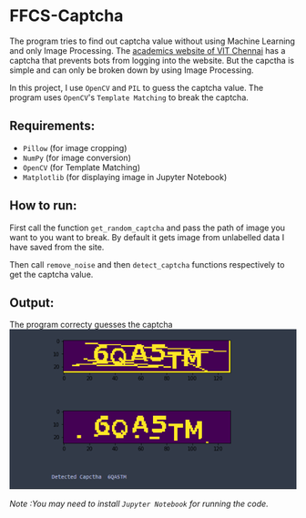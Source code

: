 # FFCS-Captcha
The program tries to find out captcha value without using Machine Learning and only Image Processing. The [academics website of VIT Chennai](https://academicscc.vit.ac.in/student/stud_login.asp) has a captcha that prevents bots from logging into the website. But the capctha is simple and can only be broken down by using Image Processing.

In this project, I use `OpenCV` and `PIL` to guess the captcha value. The program uses `OpenCV`'s `Template Matching` to break the captcha.

## Requirements:
- `Pillow` (for image cropping)
- `NumPy` (for image conversion)
- `OpenCV` (for Template Matching)
- `Matplotlib` (for displaying image in Jupyter Notebook)

## How to run:
First call the function `get_random_captcha` and pass the path of image you want to you want to break. By default it gets image from unlabelled data I have saved from the site.

Then call `remove_noise` and then `detect_captcha` functions respectively to get the captcha value.

## Output:

The program correcty guesses the captcha
![Output Captcha](Output_Captcha.png)


_Note :You may need to install `Jupyter Notebook` for running the code._
